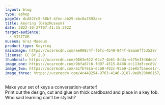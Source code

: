 ```yaml
---
layout: blog
type: eshop
pageId: dcd82fc5-58bf-4fec-ab29-ebc0a7892acc
title: Keyring (GrazMuseum)
date: 2022-10-27T07:41:15.392Z
target-audience:
  - VISITOR
museum: Graz Museum
product_type: Keyring
mainImage: https://ucarecdn.com/ae908c4f-fefc-4b49-844f-8aaa6ff53529/
license: CC BY 2.0
thumbnail: https://ucarecdn.com/0863e822-64c7-4b61-8dda-e475e33d6ded/
image_one: https://ucarecdn.com/9bfa87cb-fd97-4515-8488-dc113dfcec89/
image_two: https://ucarecdn.com/a1fb7e1a-dca9-402c-95a9-35e05f5aece1/-/crop/143x984/508,0/-/preview/-/rotate/270/
image_three: https://ucarecdn.com/4c448254-9763-4146-9187-9e8b29b00167/-/crop/434x987/87,0/-/preview/
---
```

Make your set of keys a conversation-starter! <br/>
Print out the design, cut and glue on thick cardboard and place in a key fob.
Who said learning can’t be stylish?
